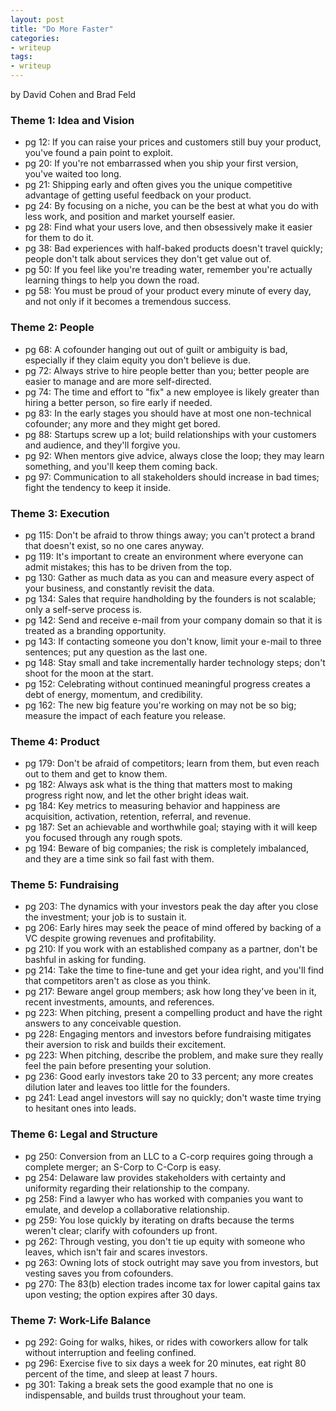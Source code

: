 ```yaml
---
layout: post
title: "Do More Faster"
categories:
- writeup
tags:
- writeup
---
```


by David Cohen and Brad Feld

### Theme 1: Idea and Vision
* pg 12: If you can raise your prices and customers still buy your product, you've found a pain point to exploit.
* pg 20: If you're not embarrassed when you ship your first version, you've waited too long.
* pg 21: Shipping early and often gives you the unique competitive advantage of getting useful feedback on your product.
* pg 24: By focusing on a niche, you can be the best at what you do with less work, and position and market yourself easier.
* pg 28: Find what your users love, and then obsessively make it easier for them to do it.
* pg 38: Bad experiences with half-baked products doesn't travel quickly; people don't talk about services they don't get value out of.
* pg 50: If you feel like you're treading water, remember you're actually learning things to help you down the road.
* pg 58: You must be proud of your product every minute of every day, and not only if it becomes a tremendous success.

### Theme 2: People
* pg 68: A cofounder hanging out out of guilt or ambiguity is bad, especially if they claim equity you don't believe is due.
* pg 72: Always strive to hire people better than you; better people are easier to manage and are more self-directed.
* pg 74: The time and effort to "fix" a new employee is likely greater than hiring a better person, so fire early if needed.
* pg 83: In the early stages you should have at most one non-technical cofounder; any more and they might get bored.
* pg 88: Startups screw up a lot; build relationships with your customers and audience, and they'll forgive you.
* pg 92: When mentors give advice, always close the loop; they may learn something, and you'll keep them coming back.
* pg 97: Communication to all stakeholders should increase in bad times; fight the tendency to keep it inside.

### Theme 3: Execution
* pg 115: Don't be afraid to throw things away; you can't protect a brand that doesn't exist, so no one cares anyway.
* pg 119: It's important to create an environment where everyone can admit mistakes; this has to be driven from the top.
* pg 130: Gather as much data as you can and measure every aspect of your business, and constantly revisit the data.
* pg 134: Sales that require handholding by the founders is not scalable; only a self-serve process is.
* pg 142: Send and receive e-mail from your company domain so that it is treated as a branding opportunity.
* pg 143: If contacting someone you don't know, limit your e-mail to three sentences; put any question as the last one.
* pg 148: Stay small and take incrementally harder technology steps; don't shoot for the moon at the start.
* pg 152: Celebrating without continued meaningful progress creates a debt of energy, momentum, and credibility.
* pg 162: The new big feature you're working on may not be so big; measure the impact of each feature you release.

### Theme 4: Product
* pg 179: Don't be afraid of competitors; learn from them, but even reach out to them and get to know them.
* pg 182: Always ask what is the thing that matters most to making progress right now, and let the other bright ideas wait.
* pg 184: Key metrics to measuring behavior and happiness are acquisition, activation, retention, referral, and revenue.
* pg 187: Set an achievable and worthwhile goal; staying with it will keep you focused through any rough spots.
* pg 194: Beware of big companies; the risk is completely imbalanced, and they are a time sink so fail fast with them.

### Theme 5: Fundraising
* pg 203: The dynamics with your investors peak the day after you close the investment; your job is to sustain it.
* pg 206: Early hires may seek the peace of mind offered by backing of a VC despite growing revenues and profitability.
* pg 210: If you work with an established company as a partner, don't be bashful in asking for funding.
* pg 214: Take the time to fine-tune and get your idea right, and you'll find that competitors aren't as close as you think.
* pg 217: Beware angel group members; ask how long they've been in it, recent investments, amounts, and references.
* pg 223: When pitching, present a compelling product and have the right answers to any conceivable question.
* pg 228: Engaging mentors and investors before fundraising mitigates their aversion to risk and builds their excitement.
* pg 223: When pitching, describe the problem, and make sure they really feel the pain before presenting your solution.
* pg 236: Good early investors take 20 to 33 percent; any more creates dilution later and leaves too little for the founders.
* pg 241: Lead angel investors will say no quickly; don't waste time trying to hesitant ones into leads.

### Theme 6: Legal and Structure
* pg 250: Conversion from an LLC to a C-corp requires going through a complete merger; an S-Corp to C-Corp is easy.
* pg 254: Delaware law provides stakeholders with certainty and uniformity regarding their relationship to the company.
* pg 258: Find a lawyer who has worked with companies you want to emulate, and develop a collaborative relationship. 
* pg 259: You lose quickly by iterating on drafts because the terms weren't clear; clarify with cofounders up front.
* pg 262: Through vesting, you don't tie up equity with someone who leaves, which isn't fair and scares investors.
* pg 263: Owning lots of stock outright may save you from investors, but vesting saves you from cofounders.
* pg 270: The 83(b) election trades income tax for lower capital gains tax upon vesting; the option expires after 30 days.

### Theme 7: Work-Life Balance
* pg 292: Going for walks, hikes, or rides with coworkers allow for talk without interruption and feeling confined.
* pg 296: Exercise five to six days a week for 20 minutes, eat right 80 percent of the time, and sleep at least 7 hours.
* pg 301: Taking a break sets the good example that no one is indispensable, and builds trust throughout your team.

